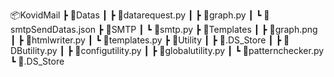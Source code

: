 📦KovidMail
 ┣ 📂Datas
 ┃ ┣ 📜datarequest.py
 ┃ ┣ 📜graph.py
 ┃ ┗ 📜smtpSendDatas.json
 ┣ 📂SMTP
 ┃ ┗ 📜smtp.py
 ┣ 📂Templates
 ┃ ┣ 📜graph.png
 ┃ ┣ 📜htmlwriter.py
 ┃ ┗ 📜templates.py
 ┣ 📂Utility
 ┃ ┣ 📜.DS_Store
 ┃ ┣ 📜DButility.py
 ┃ ┣ 📜configutility.py
 ┃ ┣ 📜globalutility.py
 ┃ ┗ 📜patternchecker.py
 ┗ 📜.DS_Store
